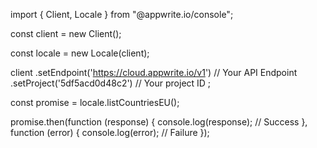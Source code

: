 import { Client, Locale } from "@appwrite.io/console";

const client = new Client();

const locale = new Locale(client);

client
    .setEndpoint('https://cloud.appwrite.io/v1') // Your API Endpoint
    .setProject('5df5acd0d48c2') // Your project ID
;

const promise = locale.listCountriesEU();

promise.then(function (response) {
    console.log(response); // Success
}, function (error) {
    console.log(error); // Failure
});